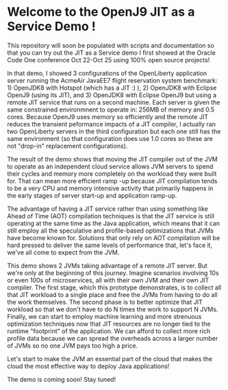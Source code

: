 # Welcome to the OpenJ9 JIT as a Service Demo !

This repository will soon be populated with scripts and documentation so that you can try out the JIT as a Service demo I first showed at the Oracle Code One conference Oct 22-Oct 25 using 100% open source projects!

In that demo, I showed 3 configurations of the OpenLiberty application server running the AcmeAir JavaEE7 flight reservation system benchmark: 1) OpenJDK8 with Hotspot (which has a JIT :) ), 2) OpenJDK8 with Eclipse OpenJ9 (using its JIT), and 3) OpenJDK8 with Eclipse OpenJ9 but using a remote JIT service that runs on a second machine. Each server is given the same constrained environmnent to operate in: 256MB of memory and 0.5 cores. Because OpenJ9 uses memory so efficiently and the remote JIT reduces the transient peformance impacts of a JIT compiler, I actually ran two OpenLiberty servers in the third configuration but each one still has the same environment (so that configuration does use 1.0 cores so these are not "drop-in" replacement configurations).

The result of the demo shows that moving the JIT compiler out of the JVM to operate as an independent cloud service allows JVM servers to spend their cycles and memory more completely on the workload they were built for. That can mean more efficient ramp -up because JIT compilation tends to be a very CPU and memory intensive activity that primarily happens in the early stages of server start-up and application ramp-up.

The advantage of having a JIT service rather than using something like Ahead of Time (AOT) compilation techniques is that the JIT service is still operating at the same time as the Java application, which means that it can still employ all the speculative and profile-based optimizations that JVMs have become known for. Solutions that only rely on AOT compilation will be hard pressed to deliver the same levels of performance that, let's face it, we've all come to expect from the JVM.

This demo shows 2 JVMs taking advantage of a remote JIT server. But we're only at the beginning of this journey. Imagine scenarios involving 10s or even 100s of microservices, all with their own JVM and their own JIT compiler. The first stage, which this prototype demonstrates, is to collect all that JIT workload to a single place and free the JVMs from having to do all the work themselves. The second phase is to better optimize that JIT workload so that we don't have to do N times the work to support N JVMs. Finally, we can start to employ machine learning and more strenuous optimization techniques now that JIT resources are no longer tied to the runtime "footprint" of the application. We can afford to collect more rich profile data because we can spread the overheads across a larger number of JVMs so no one JVM pays too high a price.

Let's start to make the JVM an essential part of the cloud that makes the cloud the most effective way to deploy Java applications!

The demo is coming soon! Stay tuned!
